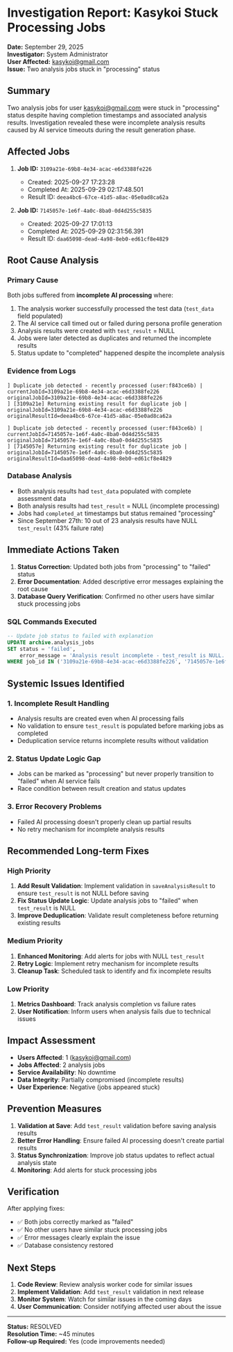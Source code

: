 # Investigation Report: Kasykoi Stuck Processing Jobs

**Date:** September 29, 2025  
**Investigator:** System Administrator  
**User Affected:** kasykoi@gmail.com  
**Issue:** Two analysis jobs stuck in "processing" status  

## Summary

Two analysis jobs for user kasykoi@gmail.com were stuck in "processing" status despite having completion timestamps and associated analysis results. Investigation revealed these were incomplete analysis results caused by AI service timeouts during the result generation phase.

## Affected Jobs

1. **Job ID:** `3109a21e-69b8-4e34-acac-e6d3388fe226`
   - Created: 2025-09-27 17:23:28
   - Completed At: 2025-09-29 02:17:48.501
   - Result ID: `deea4bc6-67ce-41d5-a8ac-05e0ad8ca62a`

2. **Job ID:** `7145057e-1e6f-4a0c-8ba0-0d4d255c5835`
   - Created: 2025-09-27 17:01:13
   - Completed At: 2025-09-29 02:31:56.391
   - Result ID: `daa65098-dead-4a98-8eb0-ed61cf8e4829`

## Root Cause Analysis

### Primary Cause
Both jobs suffered from **incomplete AI processing** where:
1. The analysis worker successfully processed the test data (`test_data` field populated)
2. The AI service call timed out or failed during persona profile generation
3. Analysis results were created with `test_result` = NULL
4. Jobs were later detected as duplicates and returned the incomplete results
5. Status update to "completed" happened despite the incomplete analysis

### Evidence from Logs
```
] Duplicate job detected - recently processed (user:f843ce6b) | currentJobId=3109a21e-69b8-4e34-acac-e6d3388fe226 originalJobId=3109a21e-69b8-4e34-acac-e6d3388fe226
] [3109a21e] Returning existing result for duplicate job | originalJobId=3109a21e-69b8-4e34-acac-e6d3388fe226 originalResultId=deea4bc6-67ce-41d5-a8ac-05e0ad8ca62a

] Duplicate job detected - recently processed (user:f843ce6b) | currentJobId=7145057e-1e6f-4a0c-8ba0-0d4d255c5835 originalJobId=7145057e-1e6f-4a0c-8ba0-0d4d255c5835
] [7145057e] Returning existing result for duplicate job | originalJobId=7145057e-1e6f-4a0c-8ba0-0d4d255c5835 originalResultId=daa65098-dead-4a98-8eb0-ed61cf8e4829
```

### Database Analysis
- Both analysis results had `test_data` populated with complete assessment data
- Both analysis results had `test_result` = NULL (incomplete processing)
- Jobs had `completed_at` timestamps but status remained "processing"
- Since September 27th: 10 out of 23 analysis results have NULL `test_result` (43% failure rate)

## Immediate Actions Taken

1. **Status Correction**: Updated both jobs from "processing" to "failed" status
2. **Error Documentation**: Added descriptive error messages explaining the root cause
3. **Database Query Verification**: Confirmed no other users have similar stuck processing jobs

### SQL Commands Executed
```sql
-- Update job status to failed with explanation
UPDATE archive.analysis_jobs 
SET status = 'failed', 
    error_message = 'Analysis result incomplete - test_result is NULL. Original job may have timed out during AI processing phase.' 
WHERE job_id IN ('3109a21e-69b8-4e34-acac-e6d3388fe226', '7145057e-1e6f-4a0c-8ba0-0d4d255c5835');
```

## Systemic Issues Identified

### 1. Incomplete Result Handling
- Analysis results are created even when AI processing fails
- No validation to ensure `test_result` is populated before marking jobs as completed
- Deduplication service returns incomplete results without validation

### 2. Status Update Logic Gap
- Jobs can be marked as "processing" but never properly transition to "failed" when AI service fails
- Race condition between result creation and status updates

### 3. Error Recovery Problems
- Failed AI processing doesn't properly clean up partial results
- No retry mechanism for incomplete analysis results

## Recommended Long-term Fixes

### High Priority
1. **Add Result Validation**: Implement validation in `saveAnalysisResult` to ensure `test_result` is not NULL before saving
2. **Fix Status Update Logic**: Update analysis jobs to "failed" when `test_result` is NULL
3. **Improve Deduplication**: Validate result completeness before returning existing results

### Medium Priority
1. **Enhanced Monitoring**: Add alerts for jobs with NULL `test_result`
2. **Retry Logic**: Implement retry mechanism for incomplete results
3. **Cleanup Task**: Scheduled task to identify and fix incomplete results

### Low Priority
1. **Metrics Dashboard**: Track analysis completion vs failure rates
2. **User Notification**: Inform users when analysis fails due to technical issues

## Impact Assessment

- **Users Affected**: 1 (kasykoi@gmail.com)
- **Jobs Affected**: 2 analysis jobs
- **Service Availability**: No downtime
- **Data Integrity**: Partially compromised (incomplete results)
- **User Experience**: Negative (jobs appeared stuck)

## Prevention Measures

1. **Validation at Save**: Add `test_result` validation before saving analysis results
2. **Better Error Handling**: Ensure failed AI processing doesn't create partial results
3. **Status Synchronization**: Improve job status updates to reflect actual analysis state
4. **Monitoring**: Add alerts for stuck processing jobs

## Verification

After applying fixes:
- ✅ Both jobs correctly marked as "failed"
- ✅ No other users have similar stuck processing jobs
- ✅ Error messages clearly explain the issue
- ✅ Database consistency restored

## Next Steps

1. **Code Review**: Review analysis worker code for similar issues
2. **Implement Validation**: Add `test_result` validation in next release
3. **Monitor System**: Watch for similar issues in the coming days
4. **User Communication**: Consider notifying affected user about the issue

---

**Status:** RESOLVED  
**Resolution Time:** ~45 minutes  
**Follow-up Required:** Yes (code improvements needed)
